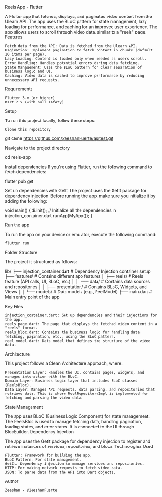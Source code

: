 Reels App - Flutter

A Flutter app that fetches, displays, and paginates video content from the Ulearn API. The app uses the BLoC pattern for state management, lazy loading for performance, and caching for an improved user experience. The app allows users to scroll through video data, similar to a "reels" page.
Features

    Fetch data from the API: Data is fetched from the Ulearn API.
    Pagination: Implement pagination to fetch content in chunks (default 10 items per page).
    Lazy Loading: Content is loaded only when needed as users scroll.
    Error Handling: Handles potential errors during data fetching.
    State Management: Uses the BLoC pattern for clear separation of business logic and UI.
    Caching: Video data is cached to improve performance by reducing unnecessary API requests.

Requirements

    Flutter 3.x (or higher)
    Dart 2.x (with null safety)

Setup

To run this project locally, follow these steps:

    Clone this repository

git clone https://github.com/2eeshanFuerte/apitest.git

Navigate to the project directory

cd reels-app

Install dependencies If you're using Flutter, run the following command to fetch dependencies:

flutter pub get

Set up dependencies with GetIt The project uses the GetIt package for dependency injection. Before running the app, make sure you initialize it by adding the following:

void main() {
  di.init();  // Initialize all the dependencies in injection_container.dart
  runApp(MyApp());
}

Run the app

To run the app on your device or emulator, execute the following command:

    flutter run

Folder Structure

The project is structured as follows:

lib/
├── injection_container.dart          # Dependency Injection container setup
├── features/                        # Contains different app features
│   ├── reels/                       # Reels feature (API calls, UI, BLoC, etc.)
│   │   ├── data/                    # Contains data sources and repositories
│   │   ├── presentation/            # Contains BLoC, Widgets, and Views
│   │   └── models/                  # Data models (e.g., ReelModel)
├── main.dart                        # Main entry point of the app

Key Files

    injection_container.dart: Set up dependencies and their injections for the app.
    reels_page.dart: The page that displays the fetched video content in a "reels" format.
    reels_bloc.dart: Contains the business logic for handling data fetching, pagination, etc., using the BLoC pattern.
    reel_model.dart: Data model that defines the structure of the video data.

Architecture

This project follows a Clean Architecture approach, where:

    Presentation Layer: Handles the UI, contains pages, widgets, and manages interaction with the BLoC.
    Domain Layer: Business logic layer that includes BLoC classes (ReelsBloc).
    Data Layer: Manages API requests, data parsing, and repositories that retrieve data. This is where ReelRepositoryImpl is implemented for fetching and parsing the video data.

State Management

The app uses BLoC (Business Logic Component) for state management. The ReelsBloc is used to manage fetching data, handling pagination, loading states, and error states. It is connected to the UI through BlocBuilder.
Dependency Injection

The app uses the GetIt package for dependency injection to register and retrieve instances of services, repositories, and blocs.
Technologies Used

    Flutter: Framework for building the app.
    BLoC Pattern: For state management.
    GetIt: Dependency injection to manage services and repositories.
    HTTP: For making network requests to fetch video data.
    JSON: To parse data from the API into Dart objects.




Author

    Zeeshan - @2eeshanFuerte